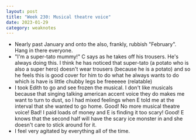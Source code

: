 ```yaml
---
layout: post
title: "Week 230: Musical theatre voice"
date: 2023-01-29
category: weaknotes
---
```


* Nearly past January and onto the also, frankly, rubbish "February". Hang in there everyone.
* "I'm a super-tato mummy!" C says as he takes off his trousers. He's always doing this. I think he has noticed that super-tato (a potato who is also a super hero) doesn't wear trousers (because he is a potato) and so he feels this is good cover for him to do what he always wants to do which is have is little chubby legs be freeeeee (relatable)
* I took Edith to go and see frozen the musical. I don't like musicals because that singing talking american accent voice they do makes me want to turn to dust, so I had mixed feelings when E told me at the interval that she wanted to go home. Good! No more musical theatre voice! Bad! I paid loads of money and E is finding it too scary! Good! E knows that the second half will have the scary ice monster in and she doesn't care to stick around for it.
* I feel very agitated by everything all of the time.
